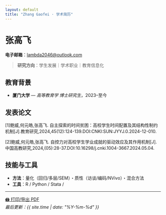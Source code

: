 ```yaml
---
layout: default
title: "Zhang Gaofei · 学术简历"
---
```


# 张高飞
**电子邮箱**：<lambda2046@outlook.com>

> **研究方向**：学生发展｜学术职业｜教育信息化

## 教育背景
- **厦门大学** — *高等教育学 博士研究生*，2023–至今  

## 发表论文
[1]鲍威,何元皓,张高飞. 自主探索的时间贫困：高校学生时间配置及其结构性制约机制[J].教育研究,2024,45(12):124-139.DOI:CNKI:SUN:JYYJ.0.2024-12-010.

[2]鲍威,何元皓,张高飞. 自控力对高校学生学业成就的驱动效应及其作用机制[J].中国高教研究,2024,(05):28-37.DOI:10.16298/j.cnki.1004-3667.2024.05.04.


## 技能与工具
- **方法**：量化（回归/多层/SEM）・质性（访谈/编码/NVivo）・混合方法  
- **工具**：R / Python / Stata / 
---

<a class="no-print" href="javascript:window.print()">🖨 打印/导出 PDF</a>  
*最后更新：{{ site.time | date: "%Y-%m-%d" }}*
